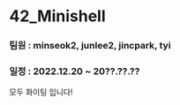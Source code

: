 # 42_Minishell
### 팀원 : minseok2, junlee2, jincpark, tyi
### 일정 : 2022.12.20 ~ 20??.??.??

모두 화이팅 입니다!
